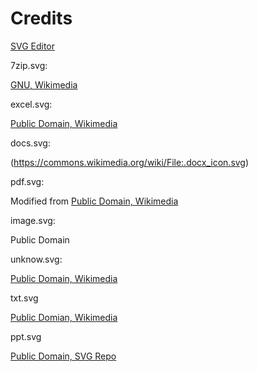 # Credits

[SVG Editor](https://editsvgcode.com/)

7zip.svg:

[GNU, Wikimedia](https://commons.wikimedia.org/wiki/File:7zip_archive_icon.svg)

excel.svg:

[Public Domain, Wikimedia](https://commons.wikimedia.org/wiki/File:Microsoft_Office_Excel_(2019%E2%80%93present).svg)

docs.svg:

(https://commons.wikimedia.org/wiki/File:.docx_icon.svg)

pdf.svg:

Modified from [Public Domain, Wikimedia](https://commons.wikimedia.org/wiki/File:Pdfreaders-f.svg)

image.svg:

Public Domain

unknow.svg:

[Public Domain, Wikimedia](https://commons.wikimedia.org/wiki/File:Edit-copy_green_with_red_question_mark.svg)

txt.svg

[Public Domian, Wikimedia](https://commons.wikimedia.org/wiki/File:Google_Docs_logo_(2014-2020).svg)

ppt.svg

[Public Domain, SVG Repo](https://www.svgrepo.com/svg/146106/ppt)
